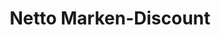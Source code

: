 ---
title: "Netto Marken-Discount"
url: /gelsenkirchen/netto-marken-discount-emil-zimmermann-allee/
shop: Supermarkt
---